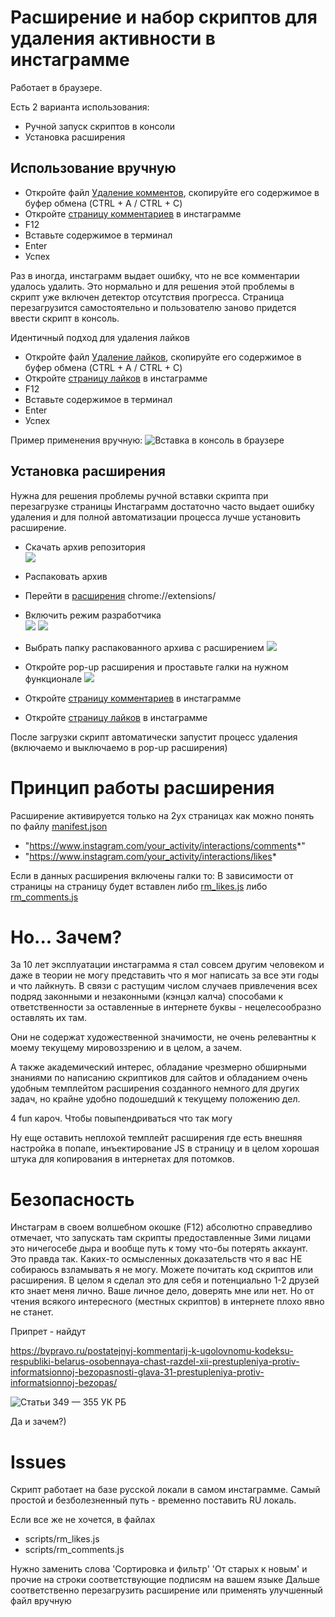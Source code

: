 # Расширение и набор скриптов для удаления активности в инстаграмме

Работает в браузере.  

Есть 2 варианта использования:
- Ручной запуск скриптов в консоли
- Установка расширения

## Использование вручную

- Откройте файл [Удаление комментов](https://raw.githubusercontent.com/isadora-6th/instagram-activity-remover/refs/heads/main/scripts/rm_comments.js), скопируйте его содержимое в буфер обмена (CTRL + A / CTRL + C)
- Откройте [страницу комментариев](https://www.instagram.com/your_activity/interactions/comments) в инстаграмме
- F12
- Вставьте содержимое в терминал
- Enter
- Успех

Раз в иногда, инстаграмм выдает ошибку, что не все комментарии удалось удалить.
Это нормально и для решения этой проблемы в скрипт уже включен детектор отсутствия прогресса. Страница перезагрузится самостоятельно и пользователю заново придется ввести скрипт в консоль.

Идентичный подход для удаления лайков
- Откройте файл [Удаление лайков](https://raw.githubusercontent.com/isadora-6th/instagram-activity-remover/refs/heads/main/scripts/rm_likes.js), скопируйте его содержимое в буфер обмена (CTRL + A / CTRL + C)
- Откройте [страницу лайков](https://www.instagram.com/your_activity/interactions/likes) в инстаграмме
- F12
- Вставьте содержимое в терминал
- Enter
- Успех

Пример применения вручную:
![Вставка в консоль в браузере](manual_usage.png)

## Установка расширения

Нужна для решения проблемы ручной вставки скрипта при перезагрузке страницы
Инстаграмм достаточно часто выдает ошибку удаления и для полной автоматизации процесса лучше установить расширение.

- Скачать архив репозитория  
![](extension_install_step_1.png)
- Распаковать архив
- Перейти в [расширения](chrome://extensions/) chrome://extensions/
- Включить режим разработчика  
![](extension_install_step_2.png)
![](extension_install_step_2v.png)
- Выбрать папку распакованного архива с расширением
![](extension_install_step_3.png)
- Откройте pop-up расширения и проставьте галки на нужном функционале
![](extension_install_step_4.png)

- Откройте [страницу комментариев](https://www.instagram.com/your_activity/interactions/comments) в инстаграмме
- Откройте [страницу лайков](https://www.instagram.com/your_activity/interactions/likes) в инстаграмме

После загрузки скрипт автоматически запустит процесс удаления (включаемо и выключаемо в pop-up расширения)

# Принцип работы расширения

Расширение активируется только на 2ух страницах как можно понять по файлу [manifest.json](manifest.json)
- "https://www.instagram.com/your_activity/interactions/comments*"
- "https://www.instagram.com/your_activity/interactions/likes*

Если в данных расширения включены галки то:
В зависимости от страницы на страницу будет вставлен либо [rm_likes.js](scripts/rm_likes.js) либо [rm_comments.js](scripts/rm_comments.js)


# Но... Зачем?

За 10 лет эксплуатации инстаграмма я стал совсем другим человеком и даже в теории не могу представить что я мог написать за все эти годы и что лайкнуть. В связи с растущим числом случаев привлечения всех подряд законными и незаконными (кэнцэл калча) способами к ответственности за оставленные в интернете буквы - нецелесообразно оставлять их там.

Они не содержат художественной значимости, не очень релевантны к моему текущему мировоззрению и в целом, а зачем.

А также академический интерес, обладание чрезмерно обширными знаниями по написанию скриптиков для сайтов и обладанием очень удобным темплейтом расширения созданного немного для других задач, но крайне удобно подошедший к текущему положению дел.

4 fun кароч. Чтобы повыпендриваться что так могу

Ну еще оставить неплохой темплейт расширения где есть внешняя настройка в попапе, инъектирование JS в страницу и в целом хорошая штука для копирования в интернетах для потомков.

# Безопасность

Инстаграм в своем волшебном окошке (F12) абсолютно справедливо отмечает, что запускать там скрипты предоставленные 3ими лицами это ничегосебе дыра и вообще путь к тому что-бы потерять аккаунт.  
Это правда так. Каких-то осмысленных доказательств что я вас НЕ собираюсь взламывать я не могу. Можете почитать код скриптов или расширения. В целом я сделал это для себя и потенциально 1-2 друзей кто знает меня лично. Ваше личное дело, доверять мне или нет. Но от чтения всякого интересного (местных скриптов) в интернете плохо явно не станет.

Припрет - найдут

https://bypravo.ru/postatejnyj-kommentarij-k-ugolovnomu-kodeksu-respubliki-belarus-osobennaya-chast-razdel-xii-prestupleniya-protiv-informatsionnoj-bezopasnosti-glava-31-prestupleniya-protiv-informatsionnoj-bezopas/

![Статьи 349 — 355 УК РБ](disclaimer.png)

Да и зачем?)


# Issues

Скрипт работает на базе русской локали в самом инстаграмме.
Самый простой и безболезненный путь - временно поставить RU локаль.

Если все же не хочется, в файлах 
- scripts/rm_likes.js
- scripts/rm_comments.js

Нужно заменить слова 'Сортировка и фильтр' 'От старых к новым' и прочие на строки соответствующие подписям на вашем языке
Дальше соответственно перезагрузить расширение или применять улучшенный файл вручную













